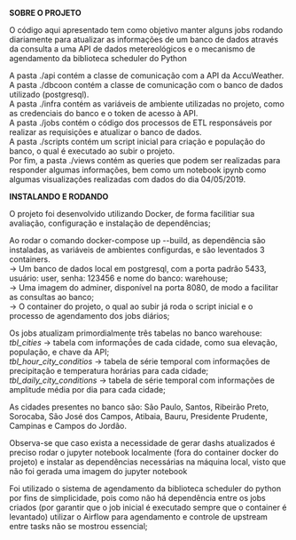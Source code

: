<b>SOBRE O PROJETO</b>

O código aqui apresentado tem como objetivo manter alguns jobs rodando diariamente para atualizar as informações de um banco de dados através da consulta a uma API de dados metereológicos e o mecanismo de agendamento da biblioteca scheduler do Python

A pasta ./api contém a classe de comunicação com  a API da AccuWeather. <br>
A pasta ./dbcoon contém a classe de comunicação com o banco de dados utilizado (postgresql).<br>
A pasta ./infra contém as variáveis de ambiente utilizadas no projeto, como as credenciais do banco e o token de acesso à API.<br>
A pasta ./jobs contém o código dos processos de ETL responsáveis por realizar as requisições e atualizar o banco de dados.<br>
A pasta ./scripts contém um script inicial para criação e população do banco, o qual é executado ao subir o projeto.<br>
Por fim, a pasta ./views contém as queries que podem ser realizadas para responder algumas informações, bem como um notebook ipynb como algumas visualizações realizadas com dados do dia 04/05/2019.

<b>INSTALANDO E RODANDO</b>

O projeto foi desenvolvido utilizando Docker, de forma facilitiar sua avaliação, configuração e instalação de dependências;

Ao rodar o comando docker-compose up --build, as dependência são instaladas, as variáveis de ambientes configurdas, e são leventados 3 containers.<br>
-> Um banco de dados local em postgresql, com a porta padrão 5433, usuário: user, senha: 123456 e nome do banco: warehouse;<br>
-> Uma imagem do adminer, disponível na porta 8080, de modo a facilitar as consultas ao banco;<br>
-> O container do projeto, o qual ao subir já roda o script inicial e o processo de agendamento dos jobs diários;

Os jobs atualizam primordialmente três tabelas no banco warehouse:<br>
*tbl_cities* -> tabela com informaçṍes de cada cidade, como sua elevação, população, e chave da API;<br>
*tbl_hour_city_conditios* -> tabela de série temporal com informações de precipitação e temperatura horárias para cada cidade;<br>
*tbl_daily_city_conditions* -> tabela de série temporal com informações de amplitude média por dia para cada cidade;

As cidades presentes no banco são:
São Paulo, Santos, Ribeirão Preto, Sorocaba, São José dos Campos, Atibaia, Bauru, Presidente Prudente, Campinas e Campos do Jordão.

Observa-se que caso exista a necessidade de gerar dashs atualizados é preciso rodar o jupyter notebook localmente (fora do container docker do projeto) e instalar as dependências necessárias na máquina local, visto que não foi gerada uma imagem do jupyter notebook

Foi utilizado o sistema de agendamento da biblioteca scheduler do python por fins de simplicidade, pois como não há dependência entre os jobs criados (por garantir que o job inicial é executado sempre que o container é levantado) utilizar o Airflow para agendamento e controle de upstream entre tasks não se mostrou essencial;
